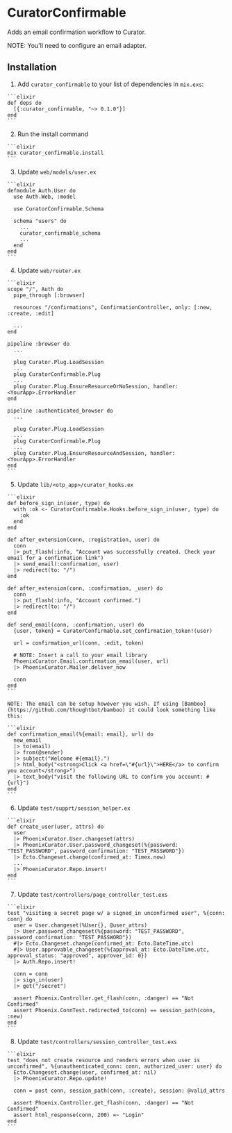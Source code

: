 # CuratorConfirmable

Adds an email confirmation workflow to Curator.

NOTE: You'll need to configure an email adapter.

## Installation

  1. Add `curator_confirmable` to your list of dependencies in `mix.exs`:

    ```elixir
    def deps do
      [{:curator_confirmable, "~> 0.1.0"}]
    end
    ```

  2. Run the install command

    ```elixir
    mix curator_confirmable.install
    ```

  3. Update `web/models/user.ex`

    ```elixir
    defmodule Auth.User do
      use Auth.Web, :model

      use CuratorConfirmable.Schema

      schema "users" do
        ...
        curator_confirmable_schema
        ...
      end
    end
    ```

  4. Update `web/router.ex`

    ```elixir
    scope "/", Auth do
      pipe_through [:browser]

      resources "/confirmations", ConfirmationController, only: [:new, :create, :edit]

      ...
    end

    pipeline :browser do
      ...

      plug Curator.Plug.LoadSession
      ...
      plug CuratorConfirmable.Plug
      ...
      plug Curator.Plug.EnsureResourceOrNoSession, handler: <YourApp>.ErrorHandler
    end

    pipeline :authenticated_browser do
      ...

      plug Curator.Plug.LoadSession
      ...
      plug CuratorConfirmable.Plug
      ...
      plug Curator.Plug.EnsureResourceAndSession, handler: <YourApp>.ErrorHandler
    end
    ```

  5. Update `lib/<otp_app>/curator_hooks.ex`

    ```elixir
    def before_sign_in(user, type) do
      with :ok <- CuratorConfirmable.Hooks.before_sign_in(user, type) do
        :ok
      end
    end

    def after_extension(conn, :registration, user) do
      conn
      |> put_flash(:info, "Account was successfully created. Check your email for a confirmation link")
      |> send_email(:confirmation, user)
      |> redirect(to: "/")
    end

    def after_extension(conn, :confirmation, _user) do
      conn
      |> put_flash(:info, "Account confirmed.")
      |> redirect(to: "/")
    end

    def send_email(conn, :confirmation, user) do
      {user, token} = CuratorConfirmable.set_confirmation_token!(user)

      url = confirmation_url(conn, :edit, token)

      # NOTE: Insert a call to your email library
      PhoenixCurator.Email.confirmation_email(user, url)
      |> PhoenixCurator.Mailer.deliver_now

      conn
    end
    ```

    NOTE: The email can be setup however you wish. If using [Bamboo](https://github.com/thoughtbot/bamboo) it could look something like this:

    ```elixir
    def confirmation_email(%{email: email}, url) do
      new_email
      |> to(email)
      |> from(@sender)
      |> subject("Welcome #{email}.")
      |> html_body("<strong>Click <a href=\"#{url}\">HERE</a> to confirm you account</strong>")
      |> text_body("visit the following URL to confirm you account: #{url}")
    end
    ```

  6. Update `test/supprt/session_helper.ex`

    ```elixir
    def create_user(user, attrs) do
      user
      |> PhoenixCurator.User.changeset(attrs)
      |> PhoenixCurator.User.password_changeset(%{password: "TEST_PASSWORD", password_confirmation: "TEST_PASSWORD"})
      |> Ecto.Changeset.change(confirmed_at: Timex.now)
      ...
      |> PhoenixCurator.Repo.insert!
    end
    ```

  7. Update `test/controllers/page_controller_test.exs`

    ```elixir
    test "visiting a secret page w/ a signed_in unconfirmed user", %{conn: conn} do
      user = User.changeset(%User{}, @user_attrs)
      |> User.password_changeset(%{password: "TEST_PASSWORD", password_confirmation: "TEST_PASSWORD"})
      #|> Ecto.Changeset.change(confirmed_at: Ecto.DateTime.utc)
      #|> User.approvable_changeset(%{approval_at: Ecto.DateTime.utc, approval_status: "approved", approver_id: 0})
      |> Auth.Repo.insert!

      conn = conn
      |> sign_in(user)
      |> get("/secret")

      assert Phoenix.Controller.get_flash(conn, :danger) == "Not Confirmed"
      assert Phoenix.ConnTest.redirected_to(conn) == session_path(conn, :new)
    end
    ```

  8. Update `test/controllers/session_controller_test.exs`

    ```elixir
    test "does not create resource and renders errors when user is unconfirmed", %{unauthenticated_conn: conn, authorized_user: user} do
      Ecto.Changeset.change(user, confirmed_at: nil)
      |> PhoenixCurator.Repo.update!

      conn = post conn, session_path(conn, :create), session: @valid_attrs

      assert Phoenix.Controller.get_flash(conn, :danger) == "Not Confirmed"
      assert html_response(conn, 200) =~ "Login"
    end
    ```
